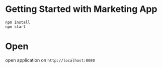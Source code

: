 # Getting Started with Marketing App

```
npm install
npm start
```

# Open
open application on ``http://localhost:8080``
